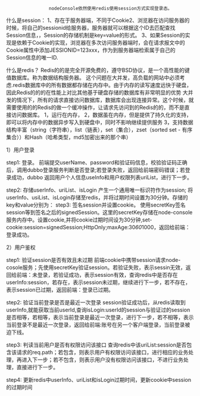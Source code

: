                     nodeConsole依然使用redis使用session方式实现登录态。
什么是session：
1、存在于服务器端，不同于Cookie2、浏览器在访问服务器的时候，将自己的sessionid给服务器，服务器就可以根据这个ID去匹配查找Session信息，，Session的存储机制是key=value的形式。
3、如果Session的实现是依赖于Cookie的实现，浏览器在多次访问服务器端时，会在请求报文中的Cookie属性中添加JESSIONID=123xxx，作为到服务器端检索属于自己的Session信息的唯一ID.


什么是redis？
Redis的的是完全开源免费的，遵守BSD协议，是一个高性能的键值数据库。称为数据结构服务器。
这个问题在大并发，高负载的网站中必须考虑.redis数据库中的所有数据都存储在内存中。由于内存的读写速度远快于硬盘，因此Redis的的的在性能上对比其他基于硬盘存储的数据库有非常明显的优势
大并发的情况下，所有的请求直接访问数据库，数据库会出现连接异常。这个时候，就需要使用的的Redis的做一个缓冲操作，让请求先访问到的Redis的的，而不是直接访问数据库。
1，运行在内存，
2，数据虽在内存，但是提供了持久化的支持，即可以将内存中的数据异步写入到硬盘中，同时不影响继续提供服务
3，支持数据结构丰富（string（字符串），list（链表），set（集合），zset（sorted set - 有序集合））和Hash（哈希类型，md5加密出来的那个串）


 1）用户登录

step1: 登录。 
前端提交userName、password和验证码信息，校验验证码正确后，调用dubbo登录服务判断是否登录;若登录失败，返回给前端密码错误；若登录成功，dubbo 返回用户个人信息useInfo和用户权限列表uriList，进行下一步。

step2: 存储userInfo、uriList、isLogin
产生一个通用唯一标识符作为session; 将userInfo、usiList、isLogin存储至redis，并将过期时间设置为30分钟。存储的key和value分别为： 
step3: 签名session并设置cookie。
	使用secretKey签名session等到签名之后的signedSession。这里的secretKey存储在node-console服务内存中。设置cookie,并将cookie过期时间设为30分钟,set-cookie:session=signedSession;HttpOnly;maxAge:30*60*1000，返回给前端：登录成功。

2）用户鉴权

step1: 验证session是否有效且未过期
前端cookie中携带session请求node-cosole服务；先使用secretKey验证session。若验证失败，表示sessin无效，返回给前端：未登录，若验证成功，表示session有效，查询redis中是否存在userInfo:session，若存在，表示session未过期，继续进行下一步，若不存在，表示session已过期，返回前端：登录已过期。
 
step2: 验证当前登录是否是最近一次登录
session验证成功后，从redis读取到userInfo,就能获取当前userId,查询isLogin:userId的session与验证过的session是否相等，若相等，表示当前登录是最近一次登录，进行下一步，若不相等，表示当前登录不是最近一次登录，返回给前端:账号在另一个客户端登录，当前登录被迫下线。

step3: 判读当前用户是否有权限访问该接口
查询redis中该uriList:session是否包含该请求的req.path；若包含，则表示用户有权限访问该接口，进行相应的业务处理，再进入下一步；若不包含，则表示用户没有权限访问该接口，不进行业务处理，直接进行下一步。

step4: 更新redis中userInfo、uriList和isLogin过期时间，更新cookie中session的过期时间   